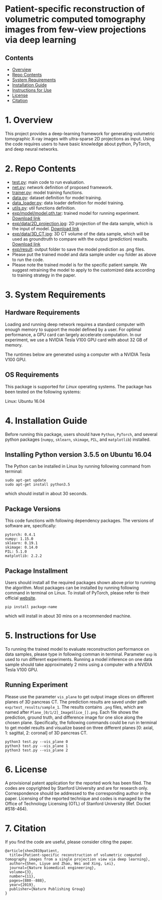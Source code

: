 # Patient-specific reconstruction of volumetric computed tomography images from few-view projections via deep learning


## Contents

- [Overview](#overview)
- [Repo Contents](#repo-contents)
- [System Requirements](#system-requirements)
- [Installation Guide](#installation-guide)
- [Instructions for Use](#instructions-for-use)
- [License](./LICENSE)
- [Citation](#citation)

# 1. Overview

This project provides a deep-learning framework for generating volumetric tomographic X-ray images with ultra-sparse 2D projections  as input. Using the code requires users to have basic knowledge about python, PyTorch, and deep neural networks.



# 2. Repo Contents
- [test.py](./test.py): main code to run evaluation.
- [net.py](./net.py): network definition of proposed framework.
- [trainer.py](./trainer.py): model training functions.
- [data.py](./data.py): dataset definition for model training.
- [data_loader.py](./data_loader.py): data loader definition for model training.
- [utils.py](./utils.py): util functions definition.
- [exp/model/model.pth.tar](./exp/model/model.pth.tar): trained model for running experiment. [Download link](https://drive.google.com/file/d/1wiwH3vHAA4zFSIbi8JT8XwdzZOP4MAT8/view?usp=sharing)
- [exp/data/2D_projection.jpg](./exp/data/2D_projection.jpg): 2D projection of the data sample, which is the input of model. [Download link](https://drive.google.com/file/d/1G63gUOHgyukGWqstcpLWPcvcvfIPa75l/view?usp=sharing)
- [exp/data/3D_CT.jpg](./exp/data/3D_CT.bin): 3D CT volume of the data sample, which will be used as groundtruth to compare with the output (prediction) results. [Download link](https://drive.google.com/file/d/1aNtf0gbo9C5kt6st8-Qqly24K_59QvwB/view?usp=sharing)
- [exp/result](./exp/result): output folder to save the model prediction as .png files. 
- Please put the trained model and data sample under `exp` folder as above to run the code.
- Please note the trained model is for the specific patient sample. We suggest retraining the model to apply to the customized data according to training strategy in the paper.


# 3. System Requirements

## Hardware Requirements

Loading and running deep network requires a standard computer with enough memory to support the model defined by a user. For optimal performance, a GPU card can largely accelerate  computation. In our experiment, we use a NVIDIA Tesla V100 GPU card with about 32 GB of memory. 
<!-- we recommend a computer with the following specs:
RAM: 16+ GB  
CPU: 4+ cores, 3.3+ GHz/core -->

The runtimes below are generated using a computer with a NVIDIA Tesla V100 GPU.


## OS Requirements

This package is supported for *Linux* operating systems. The package has been tested on the following systems:

Linux: Ubuntu 16.04  


# 4. Installation Guide

Before running this package, users should have `Python`, `PyTorch`, and several python packages (`numpy`, `sklearn`, `skimage`, `PIL`, and `matplotlib`) installed.

## Installing Python version 3.5.5 on Ubuntu 16.04

The Python can be installed in Linux by running following command from terminal:
```
sudo apt-get update
sudo apt-get install python3.5
```

which should install in about 30 seconds.

## Package Versions

This code functions with following dependency packages. The versions of software are, specifically:
```
pytorch: 0.4.1
numpy: 1.15.0
sklearn: 0.19.1
skimage: 0.14.0
PIL: 5.1.0
matplotlib: 2.2.2
```


## Package Installment

Users should install all the required packages shown above prior to running the algorithm. Most packages can be installed by running following command in terminal on Linux. To install of PyTorch, please refer to their official [website](https://pytorch.org). 
```
pip install package-name
```

which will install in about 30 mins on a recommended machine.


# 5. Instructions for Use

To running the trained model to evaluate reconstruction performance on data samples, please type in following comman in terminal. Parameter `exp` is used to run different experiments. Running a model inference on one data sample should take approximately 2 mins using a computer with a NVIDIA Tesla V100 GPU.


## Running Experiment
Please use the parameter `vis_plane` to get output image slices on different planes of 3D pancreas CT. The prediction results are saved under path `exp/test_results/sample_1`. The results contains `.png` files, which are named after `Plane_[0/1/2]_ImageSlice_[].png`. Each file shows the prediction, ground truth, and difference image for one slice along the chosen plane. Specifically, the following commands could be run in terminal to get model results and visualize based on three different planes [0: axial, 1: sagittal, 2: coronal] of 3D pancreas CT.
```
python3 test.py --vis_plane 0
python3 test.py --vis_plane 1
python3 test.py --vis_plane 2
```

# 6. License
A provisional patent application for the reported work has been filed. The codes are copyrighted by Stanford University and are for research only. Correspondence should be addressed to the corresponding author in the paper. Licensing of the reported technique and codes is managed by the Office of Technology Licensing (OTL) of Stanford University (Ref. Docket #S18-464).



# 7. Citation
If you find the code are useful, please consider citing the paper.
```
@article{shen2019patient,
  title={Patient-specific reconstruction of volumetric computed tomography images from a single projection view via deep learning},
  author={Shen, Liyue and Zhao, Wei and Xing, Lei},
  journal={Nature biomedical engineering},
  volume={3},
  number={11},
  pages={880--888},
  year={2019},
  publisher={Nature Publishing Group}
}
```
